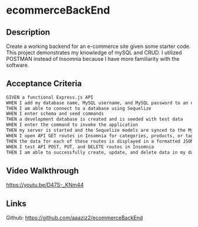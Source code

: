 # ecommerceBackEnd

## Description

Create a working backend for an e-commerce site given some starter code. This project demonstrates my knowledge of mySQL and CRUD. I utilized POSTMAN instead of Insomnia because I have more familiarity with the software.

## Acceptance Criteria

```md
GIVEN a functional Express.js API
WHEN I add my database name, MySQL username, and MySQL password to an environment variable file
THEN I am able to connect to a database using Sequelize
WHEN I enter schema and seed commands
THEN a development database is created and is seeded with test data
WHEN I enter the command to invoke the application
THEN my server is started and the Sequelize models are synced to the MySQL database
WHEN I open API GET routes in Insomnia for categories, products, or tags
THEN the data for each of these routes is displayed in a formatted JSON
WHEN I test API POST, PUT, and DELETE routes in Insomnia
THEN I am able to successfully create, update, and delete data in my database
```

## Video Walkthrough

https://youtu.be/D47S-_KNm44

## Links

Github: https://github.com/aaaziz2/ecommerceBackEnd